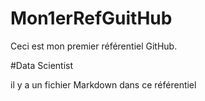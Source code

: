 # Mon1erRefGuitHub
Ceci est mon premier référentiel GitHub. 

#Data Scientist

il y a un fichier Markdown dans ce référentiel
